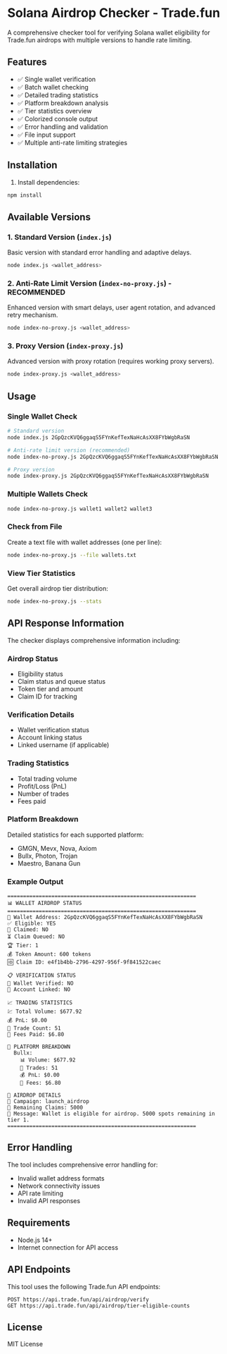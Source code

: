 # Solana Airdrop Checker - Trade.fun

A comprehensive checker tool for verifying Solana wallet eligibility for Trade.fun airdrops with multiple versions to handle rate limiting.

## Features

- ✅ Single wallet verification
- ✅ Batch wallet checking
- ✅ Detailed trading statistics
- ✅ Platform breakdown analysis
- ✅ Tier statistics overview
- ✅ Colorized console output
- ✅ Error handling and validation
- ✅ File input support
- ✅ Multiple anti-rate limiting strategies

## Installation

1. Install dependencies:
```bash
npm install
```

## Available Versions

### 1. Standard Version (`index.js`)
Basic version with standard error handling and adaptive delays.
```bash
node index.js <wallet_address>
```

### 2. Anti-Rate Limit Version (`index-no-proxy.js`) - **RECOMMENDED**
Enhanced version with smart delays, user agent rotation, and advanced retry mechanism.
```bash
node index-no-proxy.js <wallet_address>
```

### 3. Proxy Version (`index-proxy.js`)
Advanced version with proxy rotation (requires working proxy servers).
```bash
node index-proxy.js <wallet_address>
```

## Usage

### Single Wallet Check
```bash
# Standard version
node index.js 2GpQzcKVQ6ggaqS5FYnKefTexNaHcAsXX8FYbWgbRaSN

# Anti-rate limit version (recommended)
node index-no-proxy.js 2GpQzcKVQ6ggaqS5FYnKefTexNaHcAsXX8FYbWgbRaSN

# Proxy version
node index-proxy.js 2GpQzcKVQ6ggaqS5FYnKefTexNaHcAsXX8FYbWgbRaSN
```

### Multiple Wallets Check
```bash
node index-no-proxy.js wallet1 wallet2 wallet3
```

### Check from File
Create a text file with wallet addresses (one per line):
```bash
node index-no-proxy.js --file wallets.txt
```

### View Tier Statistics
Get overall airdrop tier distribution:
```bash
node index-no-proxy.js --stats
```

## API Response Information

The checker displays comprehensive information including:

### Airdrop Status
- Eligibility status
- Claim status and queue status
- Token tier and amount
- Claim ID for tracking

### Verification Details
- Wallet verification status
- Account linking status
- Linked username (if applicable)

### Trading Statistics
- Total trading volume
- Profit/Loss (PnL)
- Number of trades
- Fees paid

### Platform Breakdown
Detailed statistics for each supported platform:
- GMGN, Mevx, Nova, Axiom
- Bullx, Photon, Trojan
- Maestro, Banana Gun

### Example Output
```
============================================================
📊 WALLET AIRDROP STATUS
============================================================
🔗 Wallet Address: 2GpQzcKVQ6ggaqS5FYnKefTexNaHcAsXX8FYbWgbRaSN
✅ Eligible: YES
🎁 Claimed: NO
⏳ Claim Queued: NO
🏆 Tier: 1
💰 Token Amount: 600 tokens
🆔 Claim ID: e4f1b4bb-2796-4297-956f-9f841522caec

📋 VERIFICATION STATUS
🔐 Wallet Verified: NO
🔗 Account Linked: NO

📈 TRADING STATISTICS
💹 Total Volume: $677.92
💰 PnL: $0.00
🔢 Trade Count: 51
💸 Fees Paid: $6.80

🏢 PLATFORM BREAKDOWN
  Bullx:
    📊 Volume: $677.92
    🔢 Trades: 51
    💰 PnL: $0.00
    💸 Fees: $6.80

🎯 AIRDROP DETAILS
📅 Campaign: launch_airdrop
🎫 Remaining Claims: 5000
💬 Message: Wallet is eligible for airdrop. 5000 spots remaining in tier 1.
============================================================
```

## Error Handling

The tool includes comprehensive error handling for:
- Invalid wallet address formats
- Network connectivity issues
- API rate limiting
- Invalid API responses

## Requirements

- Node.js 14+ 
- Internet connection for API access

## API Endpoints

This tool uses the following Trade.fun API endpoints:
```
POST https://api.trade.fun/api/airdrop/verify
GET https://api.trade.fun/api/airdrop/tier-eligible-counts
```

## License

MIT License
